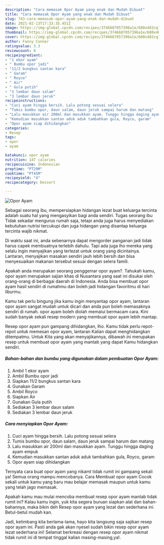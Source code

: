 ```yaml
---
description: "Cara memasak Opor Ayam yang enak dan Mudah Dibuat"
title: "Cara memasak Opor Ayam yang enak dan Mudah Dibuat"
slug: 743-cara-memasak-opor-ayam-yang-enak-dan-mudah-dibuat
date: 2021-02-13T17:33:35.451Z
image: https://img-global.cpcdn.com/recipes/3746687057396a1e/680x482cq70/opor-ayam-foto-resep-utama.jpg
thumbnail: https://img-global.cpcdn.com/recipes/3746687057396a1e/680x482cq70/opor-ayam-foto-resep-utama.jpg
cover: https://img-global.cpcdn.com/recipes/3746687057396a1e/680x482cq70/opor-ayam-foto-resep-utama.jpg
author: Fanny Conner
ratingvalue: 3.3
reviewcount: 8
recipeingredient:
- "1 ekor ayam"
- " Bumbu opor jadi"
- "11/2 bungkus santan kara"
- " Garam"
- " Royco"
- " Air"
- " Gula putih"
- "3 lembar daun salam"
- "3 lembar daun jeruk"
recipeinstructions:
- "Cuci ayam hingga bersih. Lalu potong sesuai selera"
- "Tumis bumbu opor, daun salam, daun jeruk sampai harum dan matang"
- "Lalu masukkan air 200ml dan masukkan ayam. Tunggu hingga daging ayam empuk"
- "Kemudian masukkan santan aduk aduk tambahkan gula, Royco, garam"
- "Opor ayam siap dihidangkan"
categories:
- Resep
tags:
- opor
- ayam

katakunci: opor ayam 
nutrition: 147 calories
recipecuisine: Indonesian
preptime: "PT29M"
cooktime: "PT45M"
recipeyield: "4"
recipecategory: Dessert

---
```



![Opor Ayam](https://img-global.cpcdn.com/recipes/3746687057396a1e/680x482cq70/opor-ayam-foto-resep-utama.jpg)

Sebagai seorang ibu, mempersiapkan hidangan lezat buat keluarga tercinta adalah suatu hal yang mengasyikan bagi anda sendiri. Tugas seorang ibu Tidak sekadar mengurus rumah saja, tetapi anda juga harus menyediakan kebutuhan nutrisi tercukupi dan juga hidangan yang disantap keluarga tercinta wajib nikmat.

Di waktu  saat ini, anda sebenarnya dapat mengorder panganan jadi tidak harus capek membuatnya terlebih dahulu. Tapi ada juga lho mereka yang selalu ingin menyajikan yang terlezat untuk orang yang dicintainya. Lantaran, menyajikan masakan sendiri jauh lebih bersih dan bisa menyesuaikan makanan tersebut sesuai dengan selera famili. 



Apakah anda merupakan seorang penggemar opor ayam?. Tahukah kamu, opor ayam merupakan sajian khas di Nusantara yang saat ini disukai oleh orang-orang di berbagai daerah di Indonesia. Anda bisa membuat opor ayam hasil sendiri di rumahmu dan boleh jadi hidangan favoritmu di hari liburmu.

Kamu tak perlu bingung jika kamu ingin menyantap opor ayam, lantaran opor ayam sangat mudah untuk dicari dan anda pun boleh memasaknya sendiri di rumah. opor ayam boleh diolah memalui bermacam cara. Kini sudah banyak sekali resep modern yang membuat opor ayam lebih mantap.

Resep opor ayam pun gampang dihidangkan, lho. Kamu tidak perlu repot-repot untuk memesan opor ayam, lantaran Kalian dapat menghidangkan ditempatmu. Untuk Kita yang akan menyajikannya, dibawah ini merupakan resep untuk membuat opor ayam yang mantab yang dapat Kamu hidangkan sendiri.

<!--inarticleads1-->

##### Bahan-bahan dan bumbu yang digunakan dalam pembuatan Opor Ayam:

1. Ambil 1 ekor ayam
1. Ambil  Bumbu opor jadi
1. Siapkan 11/2 bungkus santan kara
1. Gunakan  Garam
1. Ambil  Royco
1. Siapkan  Air
1. Gunakan  Gula putih
1. Sediakan 3 lembar daun salam
1. Sediakan 3 lembar daun jeruk




<!--inarticleads2-->

##### Cara menyiapkan Opor Ayam:

1. Cuci ayam hingga bersih. Lalu potong sesuai selera
1. Tumis bumbu opor, daun salam, daun jeruk sampai harum dan matang
1. Lalu masukkan air 200ml dan masukkan ayam. Tunggu hingga daging ayam empuk
1. Kemudian masukkan santan aduk aduk tambahkan gula, Royco, garam
1. Opor ayam siap dihidangkan




Ternyata cara buat opor ayam yang nikamt tidak rumit ini gampang sekali ya! Semua orang mampu mencobanya. Cara Membuat opor ayam Cocok sekali untuk kamu yang baru mau belajar memasak maupun untuk kamu yang telah jago memasak.

Apakah kamu mau mulai mencoba membuat resep opor ayam mantab tidak rumit ini? Kalau kamu ingin, yuk kita segera buruan siapkan alat dan bahan-bahannya, maka bikin deh Resep opor ayam yang lezat dan sederhana ini. Betul-betul mudah kan. 

Jadi, ketimbang kita berlama-lama, hayo kita langsung saja sajikan resep opor ayam ini. Pasti anda gak akan nyesel sudah bikin resep opor ayam lezat sederhana ini! Selamat berkreasi dengan resep opor ayam nikmat tidak rumit ini di tempat tinggal kalian masing-masing,ya!.

